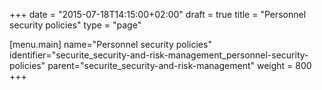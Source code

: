 +++
date = "2015-07-18T14:15:00+02:00"
draft = true
title = "Personnel security policies"
type = "page"

[menu.main]
name="Personnel security policies"
identifier="securite_security-and-risk-management_personnel-security-policies"
parent="securite_security-and-risk-management"
weight = 800
+++